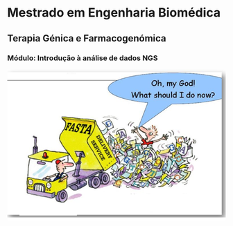 #  Mestrado em Engenharia Biomédica
## Terapia Génica e Farmacogenómica
### Módulo: Introdução à análise de dados NGS


![](cartoon.png)
